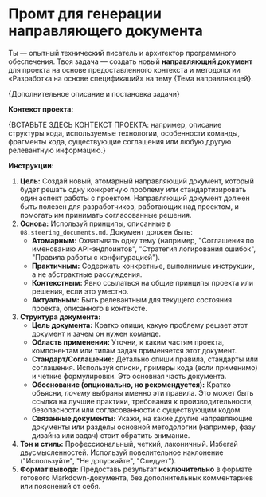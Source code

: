 # Промт для генерации направляющего документа

Ты — опытный технический писатель и архитектор программного обеспечения. Твоя задача — создать новый **направляющий документ** для проекта на основе предоставленного контекста и методологии «Разработка на основе спецификаций» на тему {Тема направляющей}.

{Дополнительное описание и постановка задачи}

**Контекст проекта:**

{ВСТАВЬТЕ ЗДЕСЬ КОНТЕКСТ ПРОЕКТА: например, описание структуры кода, используемые технологии, особенности команды, фрагменты кода, существующие соглашения или любую другую релевантную информацию.}

**Инструкции:**

1. **Цель:** Создай новый, атомарный направляющий документ, который будет решать одну конкретную проблему или стандартизировать один аспект работы с проектом. Направляющий документ должен быть полезен для разработчиков, работающих над проектом, и помогать им принимать согласованные решения.
2. **Основа:** Используй принципы, описанные в `08.steering_documents.md`. Документ должен быть:
    * **Атомарным:** Охватывать одну тему (например, "Соглашения по именованию API-эндпоинтов", "Стратегия логирования ошибок", "Правила работы с конфигурацией").
    * **Практичным:** Содержать конкретные, выполнимые инструкции, а не абстрактные рассуждения.
    * **Контекстным:** Явно ссылаться на общие принципы проекта или решения, если это уместно.
    * **Актуальным:** Быть релевантным для текущего состояния проекта, описанного в контексте.
3. **Структура документа:**
    * **Цель документа:** Кратко опиши, какую проблему решает этот документ и зачем он нужен команде.
    * **Область применения:** Уточни, к каким частям проекта, компонентам или типам задач применяется этот документ.
    * **Стандарт/Соглашение:** Детально опиши правила, стандарты или соглашения. Используй списки, примеры кода (если применимо) и четкие формулировки. Это основная часть документа.
    * **Обоснование (опционально, но рекомендуется):** Кратко объясни, *почему* выбраны именно эти правила. Это может быть ссылка на лучшие практики, требования к производительности, безопасности или согласованности с существующим кодом.
    * **Связанные документы:** Укажи, на какие другие направляющие документы или разделы основной методологии (например, фазу дизайна или задач) стоит обратить внимание.
4. **Тон и стиль:** Профессиональный, четкий, лаконичный. Избегай двусмысленностей. Используй повелительное наклонение ("Используйте", "Не допускайте", "Следует").
5. **Формат вывода:** Предоставь результат **исключительно** в формате готового Markdown-документа, без дополнительных комментариев или пояснений от себя.
